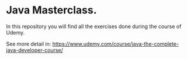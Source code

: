 # Java Masterclass.


In this repository you will find all the exercises done during the course of Udemy.

See more detail in: https://www.udemy.com/course/java-the-complete-java-developer-course/
